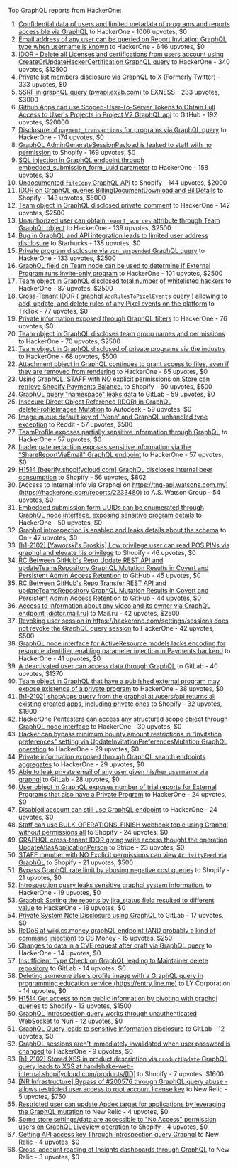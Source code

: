 Top GraphQL reports from HackerOne:

1. [Confidential data of users and limited metadata of programs and reports accessible via GraphQL](https://hackerone.com/reports/489146) to HackerOne - 1006 upvotes, $0
2. [Email address of any user can be queried on Report Invitation GraphQL type when username is known](https://hackerone.com/reports/792927) to HackerOne - 646 upvotes, $0
3. [IDOR - Delete all Licenses and certifications from users account using CreateOrUpdateHackerCertification GraphQL query](https://hackerone.com/reports/2122671) to HackerOne - 340 upvotes, $12500
4. [Private list members disclosure via GraphQL](https://hackerone.com/reports/885539) to X (Formerly Twitter) - 333 upvotes, $0
5. [SSRF in graphQL query (pwapi.ex2b.com)](https://hackerone.com/reports/1864188) to EXNESS - 233 upvotes, $3000
6. [Github Apps can use Scoped-User-To-Server Tokens to Obtain Full Access to User's Projects in Project V2 GraphQL api](https://hackerone.com/reports/1711938) to GitHub - 192 upvotes, $20000
7. [Disclosure of `payment_transactions` for programs via GraphQL query](https://hackerone.com/reports/707433) to HackerOne - 174 upvotes, $0
8. [GraphQL AdminGenerateSessionPayload is leaked to staff with no permission](https://hackerone.com/reports/898528) to Shopify - 169 upvotes, $0
9. [SQL injection in GraphQL endpoint through embedded_submission_form_uuid parameter](https://hackerone.com/reports/435066) to HackerOne - 158 upvotes, $0
10. [Undocumented `fileCopy` GraphQL API](https://hackerone.com/reports/981472) to Shopify - 144 upvotes, $2000
11. [IDOR on GraphQL queries BillingDocumentDownload and BillDetails](https://hackerone.com/reports/2207248) to Shopify - 143 upvotes, $5000
12. [Team object in GraphQL disclosed private_comment](https://hackerone.com/reports/978143) to HackerOne - 142 upvotes, $2500
13. [Unauthorized user can obtain `report_sources` attribute through Team GraphQL object](https://hackerone.com/reports/770209) to HackerOne - 139 upvotes, $2500
14. [Bug in GraphQL and API integration leads to limited user address disclosure](https://hackerone.com/reports/473742) to Starbucks - 138 upvotes, $0
15. [Private program disclosure via `vpn_suspended` GraphQL query](https://hackerone.com/reports/715192) to HackerOne - 133 upvotes, $2500
16. [GraphQL field on Team node can be used to determine if External Program runs invite-only program](https://hackerone.com/reports/877642) to HackerOne - 101 upvotes, $2500
17. [Team object in GraphQL disclosed total number of whitelisted hackers](https://hackerone.com/reports/342978) to HackerOne - 87 upvotes, $2500
18. [Cross-Tenant IDOR ( graphql `AddRulesToPixelEvents` query ) allowing to add, update, and delete rules of any Pixel events on the platform](https://hackerone.com/reports/984965) to TikTok - 77 upvotes, $0
19. [Private information exposed through GraphQL filters](https://hackerone.com/reports/645299) to HackerOne - 76 upvotes, $0
20. [Team object in GraphQL discloses team group names and permissions](https://hackerone.com/reports/343464) to HackerOne - 70 upvotes, $2500
21. [Team object in GraphQL disclosed of private programs via the industry](https://hackerone.com/reports/707406) to HackerOne - 68 upvotes, $500
22. [Attachment object in GraphQL continues to grant access to files, even if they are removed from rendering](https://hackerone.com/reports/1132606) to HackerOne - 65 upvotes, $0
23. [Using GraphQL, STAFF with NO explicit permissions on Store can retrieve Shopify Payments Balance.](https://hackerone.com/reports/417170) to Shopify - 60 upvotes, $500
24. [GraphQL query "namespace" leaks data](https://hackerone.com/reports/614355) to GitLab - 59 upvotes, $0
25. [Insecure Direct Object Reference (IDOR) in GraphQL deleteProfileImages Mutation](https://hackerone.com/reports/2968039) to Autodesk - 59 upvotes, $0
26. [Image queue default key of 'None' and GraphQL unhandled type exception](https://hackerone.com/reports/996041) to Reddit - 57 upvotes, $500
27. [TeamProfile exposes partially sensitive information through GraphQL](https://hackerone.com/reports/389600) to HackerOne - 57 upvotes, $0
28. [Inadequate redaction exposes sensitive information via the “ShareReportViaEmail" GraphQL endpoint](https://hackerone.com/reports/2357012) to HackerOne - 57 upvotes, $0
29. [H1514 [beerify.shopifycloud.com] GraphQL discloses internal beer consumption](https://hackerone.com/reports/419883) to Shopify - 56 upvotes, $802
30. [Access to internal info via Graphql on https://tng-api.watsons.com.my](https://hackerone.com/reports/2233480) to A.S. Watson Group  - 54 upvotes, $0
31. [Embedded submission form UUIDs can be enumerated through GraphQL node interface, exposing sensitive program details](https://hackerone.com/reports/447930) to HackerOne - 50 upvotes, $0
32. [Graphql introspection is enabled and leaks details about the schema](https://hackerone.com/reports/1132803) to On  - 47 upvotes, $0
33. [[h1-2102] [Yaworski's Broskis] Low privilege user can read POS PINs via graphql and elevate his privilege](https://hackerone.com/reports/1091303) to Shopify - 46 upvotes, $0
34. [RC Between GitHub's Repo Update REST API and updateTeamsRepository GraphQL Mutation Results in Covert and Persistent Admin Access Retention](https://hackerone.com/reports/2357443) to GitHub - 45 upvotes, $0
35. [RC Between GitHub's Repo Transfer REST API and updateTeamsRepository GraphQL Mutation Results in Covert and Persistent Admin Access Retention](https://hackerone.com/reports/2216036) to GitHub - 44 upvotes, $0
36. [Access to information about any video and its owner via GraphQL endpoint [dictor.mail.ru]](https://hackerone.com/reports/924914) to Mail.ru - 42 upvotes, $2500
37. [Revoking user session in https://hackerone.com/settings/sessions does not revoke the GraphQL query session](https://hackerone.com/reports/417382) to HackerOne - 42 upvotes, $500
38. [GraphQL node interface for ActiveResource models lacks encoding for resource identifier, enabling parameter injection in Payments backend](https://hackerone.com/reports/800231) to HackerOne - 41 upvotes, $0
39. [A deactivated user can access data through GraphQL](https://hackerone.com/reports/1192460) to GitLab - 40 upvotes, $1370
40. [Team object in GraphQL that have a published external program may expose existence of a private program](https://hackerone.com/reports/347937) to HackerOne - 38 upvotes, $0
41. [[h1-2102] shopApps query from the graphql at /users/api returns all existing created apps, including private ones](https://hackerone.com/reports/1085332) to Shopify - 32 upvotes, $1900
42. [HackerOne Pentesters can access any structured scope object through GraphQL node interface](https://hackerone.com/reports/781150) to HackerOne - 30 upvotes, $0
43. [Hacker can bypass minimum bounty amount restrictions in "invitation preferences" setting via UpdateInvitationPreferencesMutation GraphQL operation](https://hackerone.com/reports/981036) to HackerOne - 29 upvotes, $0
44. [Private information exposed through GraphQL search endpoints aggregates](https://hackerone.com/reports/1838329) to HackerOne - 29 upvotes, $0
45. [Able to leak private email of any user given his/her username via graphql](https://hackerone.com/reports/972355) to GitLab - 28 upvotes, $0
46. [User object in GraphQL exposes number of trial reports for External Programs that also have a Private Program](https://hackerone.com/reports/350964) to HackerOne - 24 upvotes, $0
47. [Disabled account can still use GraphQL endpoint](https://hackerone.com/reports/608656) to HackerOne - 24 upvotes, $0
48. [Staff  can use BULK_OPERATIONS_FINISH webhook topic using Graphql without permissions all](https://hackerone.com/reports/1350095) to Shopify - 24 upvotes, $0
49. [GRAPHQL cross-tenant IDOR giving write access thought the operation UpdateAtlasApplicationPerson](https://hackerone.com/reports/1066203) to Stripe - 23 upvotes, $0
50. [STAFF member with NO Explicit permissions can view `ActivityFeed` via GraphQL](https://hackerone.com/reports/528940) to Shopify - 21 upvotes, $500
51. [Bypass GraphQL rate limit by abusing negative cost queries](https://hackerone.com/reports/481518) to Shopify - 21 upvotes, $0
52. [Introspection query leaks sensitive graphql system information.](https://hackerone.com/reports/291531) to HackerOne - 19 upvotes, $0
53. [Graphql: Sorting the reports by jira_status field resulted to different value](https://hackerone.com/reports/955286) to HackerOne - 18 upvotes, $0
54. [Private System Note Disclosure using GraphQL](https://hackerone.com/reports/633001) to GitLab - 17 upvotes, $0
55. [ReDoS at wiki.cs.money graphQL endpoint (AND probably a kind of command injection)](https://hackerone.com/reports/1000567) to CS Money - 15 upvotes, $250
56. [Changes to data in a CVE request after draft via GraphQL query](https://hackerone.com/reports/813300) to HackerOne - 14 upvotes, $0
57. [Insufficient Type Check on GraphQL leading to Maintainer delete repository](https://hackerone.com/reports/858671) to GitLab - 14 upvotes, $0
58. [Deleting someone else's profile image with a GraphQL query in programming education service (https://entry.line.me)](https://hackerone.com/reports/952095) to LY Corporation - 14 upvotes, $0
59. [H1514 Get access to non public information by pivoting with graphql queries](https://hackerone.com/reports/423388) to Shopify - 13 upvotes, $1500
60. [GraphQL introspection query works through unauthenticated WebSocket](https://hackerone.com/reports/862835) to Nuri - 12 upvotes, $0
61. [GraphQL Query leads to sensitive information disclosure](https://hackerone.com/reports/985124) to GitLab - 12 upvotes, $0
62. [GraphQL sessions aren't immediately invalidated when user password is changed](https://hackerone.com/reports/283847) to HackerOne - 9 upvotes, $0
63. [[h1-2102] Stored XSS in product description via `productUpdate` GraphQL query leads to XSS at handshake-web-internal.shopifycloud.com/products/[ID]](https://hackerone.com/reports/1085546) to Shopify - 7 upvotes, $1600
64. [[NR Infrastructure] Bypass of #200576 through GraphQL query abuse - allows restricted user access to root account license key](https://hackerone.com/reports/276174) to New Relic - 5 upvotes, $750
65. [Restricted user can update Apdex target for applications by leveraging the GraphQL mutation](https://hackerone.com/reports/776449) to New Relic - 4 upvotes, $0
66. [Some store settings/data are accessible to "No Access" permission users on GraphQL LiveView operation](https://hackerone.com/reports/409973) to Shopify - 4 upvotes, $0
67. [Getting API access key Through  Introspection query Graphql](https://hackerone.com/reports/969456) to New Relic - 4 upvotes, $0
68. [Cross-account reading of Insights dashboards through GraphQL](https://hackerone.com/reports/765565) to New Relic - 3 upvotes, $0

